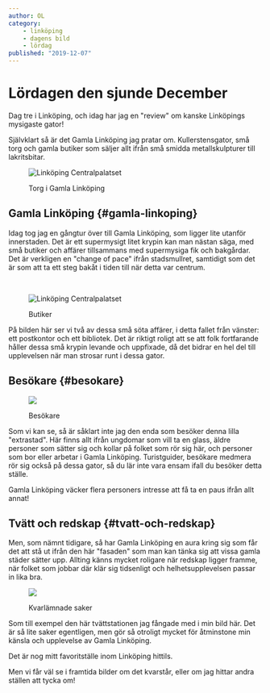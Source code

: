 ```yaml
---
author: OL
category:
    - linköping
    - dagens bild
    - lördag
published: "2019-12-07"
---
```

Lördagen den sjunde December
==================================

Dag tre i Linköping, och idag har jag en "review" om kanske Linköpings mysigaste gator!

<!--more-->

Självklart så är det Gamla Linköping jag pratar om. Kullerstensgator, små torg och gamla butiker som säljer allt ifrån små smidda metallskulpturer till lakritsbitar.

<figure class="figure right">
    <img src="cimage/img.php?src=linkoping-3.jpg&q=90" alt="Linköping Centralpalatset">
    <figcaption>
        <p>Torg i Gamla Linköping</p>
    </figcaption>
</figure>

Gamla Linköping {#gamla-linkoping}
-----------------------------------

Idag tog jag en gångtur över till Gamla Linköping, som ligger lite utanför innerstaden. Det är ett supermysigt litet krypin kan man nästan säga, med små butiker och affärer tillsammans med supermysiga fik och bakgårdar. Det är verkligen en "change of pace" ifrån stadsmullret, samtidigt som det är som att ta ett steg bakåt i tiden till när detta var centrum.

<br>

<figure class="figure right w50">
    <img src="cimage/img.php?src=linkoping-3.jpg&width=300&crop-to-fit&area=25,40,25,10&q=90" alt="Linköping Centralpalatset">
    <figcaption>
        <p>Butiker</p>
    </figcaption>
</figure>

På bilden här ser vi två av dessa små söta affärer, i detta fallet från vänster: ett postkontor och ett bibliotek. Det är riktigt roligt att se att folk fortfarande håller dessa små krypin levande och uppfixade, då det bidrar en hel del till upplevelsen när man strosar runt i dessa gator.

Besökare {#besokare}
-----------------------------------

<figure class="figure left w50">
    <img src="cimage/img.php?src=linkoping-3.jpg&width=300&crop-to-fit&area=35,0,20,65&q=90">
    <figcaption>
        <p>Besökare</p>
    </figcaption>
</figure>

Som vi kan se, så är såklart inte jag den enda som besöker denna lilla "extrastad". Här finns allt ifrån ungdomar som vill ta en glass, äldre personer som sätter sig och kollar på folket som rör sig här, och personer som bor eller arbetar i Gamla Linköping. Turistguider, besökare medmera rör sig också på dessa gator, så du lär inte vara ensam ifall du besöker detta ställe.

Gamla Linköping väcker flera personers intresse att få ta en paus ifrån allt annat!

Tvätt och redskap {#tvatt-och-redskap}
-----------------------------------

Men, som nämnt tidigare, så har Gamla Linköping en aura kring sig som får det att stå ut ifrån den här "fasaden" som man kan tänka sig att vissa gamla städer sätter upp. Allting känns mycket roligare när redskap ligger framme, när folket som jobbar där klär sig tidsenligt och helhetsupplevelsen passar in lika bra.

<figure class="figure left w50">
    <img src="cimage/img.php?src=linkoping-3.jpg&width=250&height=250&crop-to-fit&area=55,50,10,0&q=90">
    <figcaption>
        <p>Kvarlämnade saker</p>
    </figcaption>
</figure>

Som till exempel den här tvättstationen jag fångade med i min bild här. Det är så lite saker egentligen, men gör så otroligt mycket för åtminstone min känsla och upplevelse av Gamla Linköping.

Det är nog mitt favoritställe inom Linköping hittils.

Men vi får väl se i framtida bilder om det kvarstår, eller om jag hittar andra ställen att tycka om!
